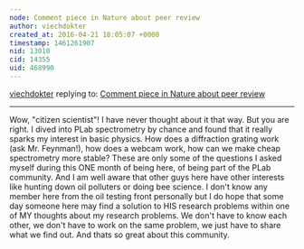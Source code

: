 ```yaml
---
node: Comment piece in Nature about peer review
author: viechdokter
created_at: 2016-04-21 18:05:07 +0000
timestamp: 1461261907
nid: 13010
cid: 14355
uid: 468990
---
```




[viechdokter](../profile/viechdokter) replying to: [Comment piece in Nature about peer review](../notes/liz/04-21-2016/comment-piece-in-nature-about-peer-review)

----
Wow, "citizen scientist"! I have never thought about it that way. But you are right. I dived into PLab spectrometry by chance and found that it really sparks my interest in basic physics. How does a diffraction grating work (ask Mr. Feynman!), how does a webcam work, how can we make cheap spectrometry more stable? These are only some of the questions I asked myself during this ONE month of being here, of being part of the PLab community. And I am well aware that other guys here have other interests like hunting down oil polluters or doing bee science. I don't know any member here from the oil testing front personally but I do hope that some day someone here may find a solution to HIS research problems within one of MY thoughts about my research problems. We don't have to know each other, we don't have to work on the same problem, we just have to share what we find out. And thats so great about this community. 